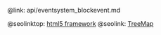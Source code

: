 @link: api/eventsystem_blockevent.md

@seolinktop: [html5 framework](https://webix.com)
@seolink: [TreeMap](https://webix.com/widget/treemap/)